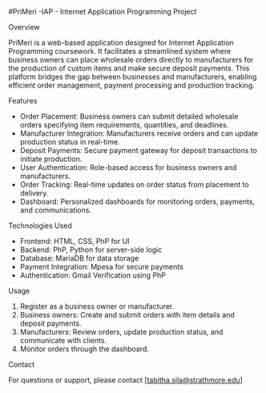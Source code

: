 #PriMeri
-IAP - Internet Application Programming Project

Overview

PriMeri is a web-based application designed for Internet Application Programming coursework. It facilitates a streamlined system where business owners can place wholesale orders directly to manufacturers for the production of custom items and make secure deposit payments. This platform bridges the gap between businesses and manufacturers, enabling efficient order management, payment processing and production tracking.

 Features

- Order Placement: Business owners can submit detailed wholesale orders specifying item requirements, quantities, and deadlines.
- Manufacturer Integration: Manufacturers receive orders and can update production status in real-time.
- Deposit Payments: Secure payment gateway for deposit transactions to initiate production.
- User Authentication: Role-based access for business owners and manufacturers.
- Order Tracking: Real-time updates on order status from placement to delivery.
- Dashboard: Personalized dashboards for monitoring orders, payments, and communications.

 Technologies Used

- Frontend: HTML, CSS, PhP for UI
- Backend: PhP, Python for server-side logic
- Database: MariaDB for data storage
- Payment Integration: Mpesa for secure payments
- Authentication: Gmail Verification using PhP


 Usage

1. Register as a business owner or manufacturer.
2. Business owners: Create and submit orders with item details and deposit payments.
3. Manufacturers: Review orders, update production status, and communicate with clients.
4. Monitor orders through the dashboard.

 
 Contact

For questions or support, please contact [tabitha.sila@strathmore.edu]
